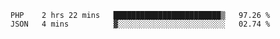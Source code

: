 
<!--START_SECTION:waka-->

```text
PHP    2 hrs 22 mins   ████████████████████████▒   97.26 %
JSON   4 mins          ▓░░░░░░░░░░░░░░░░░░░░░░░░   02.74 %
```

<!--END_SECTION:waka-->

